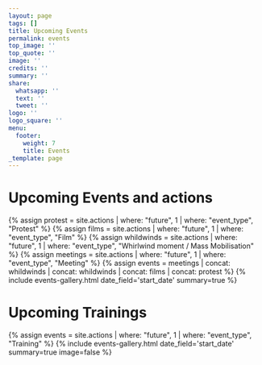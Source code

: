 ```yaml
---
layout: page
tags: []
title: Upcoming Events
permalink: events
top_image: ''
top_quote: ''
image: ''
credits: ''
summary: ''
share:
  whatsapp: ''
  text: ''
  tweet: ''
logo: ''
logo_square: ''
menu:
  footer:
    weight: 7
    title: Events
_template: page
---
```


# Upcoming Events and actions

{% assign protest = site.actions | where: "future", 1 | where: "event_type", "Protest" %}
{% assign films = site.actions | where: "future", 1 | where: "event_type", "Film" %}
{% assign whildwinds = site.actions | where: "future", 1 | where: "event_type", "Whirlwind moment / Mass Mobilisation" %}
{% assign meetings = site.actions | where: "future", 1 | where: "event_type", "Meeting" %}
{% assign events = meetings | concat: whildwinds | concat: whildwinds | concat: films | concat: protest  %}
{% include events-gallery.html date_field='start_date' summary=true %}

# Upcoming Trainings

{% assign events = site.actions | where: "future", 1 | where: "event_type", "Training" %}
{% include events-gallery.html date_field='start_date' summary=true image=false  %}
